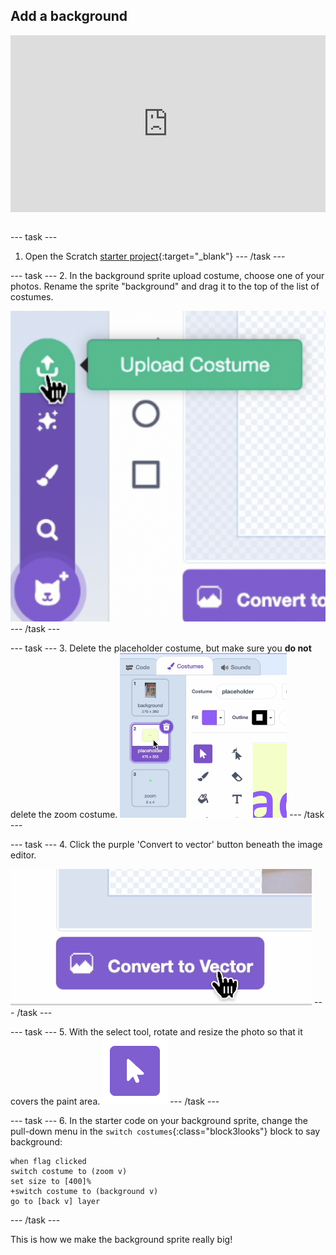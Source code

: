 ## Add a background 

<html>
<div style="position: relative; overflow: hidden; padding-top: 56.25%;">
<iframe style="position: absolute; top: 0; left: 0; right: 0; width: 100%; height: 100%; border: none;" src="https://www.youtube.com/embed/OcFh8-W3wBg?rel=0&cc_load_policy=1" allowfullscreen allow="accelerometer; autoplay; clipboard-write; encrypted-media; gyroscope; picture-in-picture; web-share">
</iframe>
</div><br>
</html>

--- task ---
1. Open the Scratch [starter project](http://rpf.io/flatgame){:target="_blank"}
--- /task ---

--- task ---
2. In the background sprite upload costume, choose one of your photos. Rename the sprite "background" and drag it to the top of the list of costumes.

![Screenshot of costume upload icon in Scratch editor](images/upload.png)
--- /task ---

--- task ---
3. Delete the placeholder costume, but make sure you **do not** delete the zoom costume.
![Screenshot of costume upload icon in Scratch editor](images/order.png)
--- /task ---

--- task ---
4. Click the purple 'Convert to vector' button beneath the image editor. 

![Screenshot of convert to vector icon in Scratch editor](images/vector.png)
--- /task ---

--- task ---
5. With the select tool, rotate and resize the photo so that it covers the paint area.
![White cursor icon inside a purple square.](images/select_tool.png)
--- /task ---


--- task ---
6. In the starter code on your background sprite, change the pull-down menu in the `switch costumes`{:class="block3looks"} block to say background:

```blocks3
when flag clicked
switch costume to (zoom v)
set size to [400]%
+switch costume to (background v)
go to [back v] layer
```
--- /task ---

This is how we make the background sprite really big!
